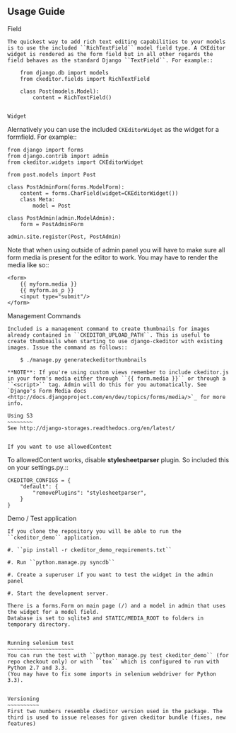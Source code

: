 Usage Guide
-----------

Field
~~~~~
The quickest way to add rich text editing capabilities to your models is to use the included ``RichTextField`` model field type. A CKEditor widget is rendered as the form field but in all other regards the field behaves as the standard Django ``TextField``. For example::

    from django.db import models
    from ckeditor.fields import RichTextField

    class Post(models.Model):
        content = RichTextField()


Widget
~~~~~~
Alernatively you can use the included ``CKEditorWidget`` as the widget for a formfield. For example::

    from django import forms
    from django.contrib import admin
    from ckeditor.widgets import CKEditorWidget

    from post.models import Post

    class PostAdminForm(forms.ModelForm):
        content = forms.CharField(widget=CKEditorWidget())
        class Meta:
            model = Post

    class PostAdmin(admin.ModelAdmin):
        form = PostAdminForm

    admin.site.register(Post, PostAdmin)


Note that when using outside of admin panel you will have to make sure all form media is present for the editor to work. You may have to render the media like so::

    <form>
        {{ myform.media }}
        {{ myform.as_p }}
        <input type="submit"/>
    </form>



Management Commands
~~~~~~~~~~~~~~~~~~~
Included is a management command to create thumbnails for images already contained in ``CKEDITOR_UPLOAD_PATH``. This is useful to create thumbnails when starting to use django-ckeditor with existing images. Issue the command as follows::

    $ ./manage.py generateckeditorthumbnails

**NOTE**: If you're using custom views remember to include ckeditor.js in your form's media either through ``{{ form.media }}`` or through a ``<script>`` tag. Admin will do this for you automatically. See `Django's Form Media docs <http://docs.djangoproject.com/en/dev/topics/forms/media/>`_ for more info.

Using S3
~~~~~~~~
See http://django-storages.readthedocs.org/en/latest/


If you want to use allowedContent
~~~~~~~~~~~~~~~~~~~~~~~~~~~~~~~~~
To allowedContent works, disable **stylesheetparser** plugin.
So included this on your settings.py.::

    CKEDITOR_CONFIGS = {
        "default": {
            "removePlugins": "stylesheetparser",
        }
    }


Demo / Test application
~~~~~~~~~~~~~~~~~~~~~~~
If you clone the repository you will be able to run the ``ckeditor_demo`` application.

#. ``pip install -r ckeditor_demo_requirements.txt``

#. Run ``python.manage.py syncdb``

#. Create a superuser if you want to test the widget in the admin panel

#. Start the development server.

There is a forms.Form on main page (/) and a model in admin that uses the widget for a model field.
Database is set to sqlite3 and STATIC/MEDIA_ROOT to folders in temporary directory.


Running selenium test
~~~~~~~~~~~~~~~~~~~~~
You can run the test with ``python manage.py test ckeditor_demo`` (for repo checkout only) or with ``tox`` which is configured to run with Python 2.7 and 3.3.
(You may have to fix some imports in selenium webdriver for Python 3.3).


Versioning
~~~~~~~~~~
First two numbers resemble ckeditor version used in the package. The third is used to issue releases for given ckeditor bundle (fixes, new features)

